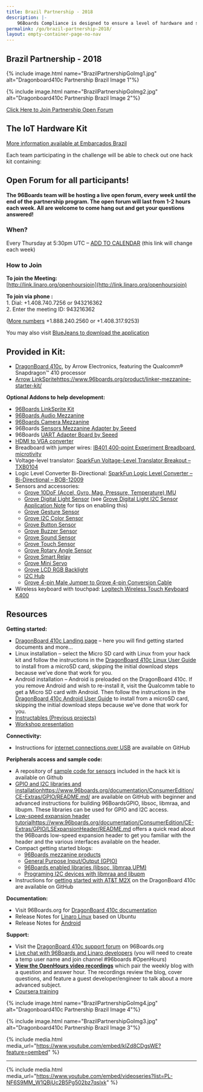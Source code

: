 ```yaml
---
title: Brazil Partnership - 2018
description: |-
    96Boards Compliance is designed to ensure a level of hardware and software functionality and quality for the 96Boards Community Board program.
permalink: /go/brazil-partnership-2018/
layout: empty-container-page-no-nav
---
```

## Brazil Partnership - 2018

<div class="center-block" markdown="1">
{% include image.html name="BrazilPartnershipGoImg1.jpg" alt="Dragonboard410c Partnership Brazil Image 1"%}

{% include image.html name="BrazilPartnershipGoImg2.jpg" alt="Dragonboard410c Partnership Brazil Image 2"%}

<a href="http://link.linaro.org/openhoursjoin" class="btn btn-primary">Click Here to Join Partnership Open Forum</a>
</div>

<div class="col-md-9" markdown="1">

## The IoT Hardware Kit

[More information available at Embarcados Brazil](https://contest.embarcados.com.br/inventando-o-futuro-com-dragonboard-410c/)

Each team participating in the challenge will be able to check out one hack kit containing:

## Open Forum for all participants!

**The 96Boards team will be hosting a live open forum, every week until the end of the partnership program. The open forum will last from 1-2 hours each week. All are welcome to come hang out and get your questions answered!**

### When?

Every Thursday at 5:30pm UTC – [ADD TO CALENDAR](https://calendar.google.com/calendar/event?action=TEMPLATE&tmeid=dWVjbGtyMXJndXZidG5tZG1jcGo5cmtpNGdfMjAxNzA2MjJUMTczMDAwWiByb2JlcnQud29sZmZAbGluYXJvLm9yZw&tmsrc=robert.wolff%40linaro.org) (this link will change each week)

### How to Join

**To join the Meeting:**  
[http://link.linaro.org/openhoursjoin](http://link.linaro.org/openhoursjoin)

**To join via phone :**  
1\. Dial: +1.408.740.7256 or 943216362  
2\. Enter the meeting ID: 943216362

([More numbers](http://bluejeans.com/numbers?ll=en) +1.888.240.2560 or +1.408.317.9253)

You may also visit [BlueJeans to download the application](https://www.bluejeans.com/downloads)

## **Provided in Kit:**

*   [DragonBoard 410c](https://developer.qualcomm.com/hardware/dragonboard-410c), by Arrow Electronics, featuring the Qualcomm® Snapdragon™ 410 processor
*   [Arrow LinkSprite]()https://www.96boards.org/product/linker-mezzanine-starter-kit/

**Optional Addons to help development:**

*   [96Boards LinkSprite Kit](https://www.arrow.com/en/products/96boards-starter-kit/linksprite-technologies-inc)
*   [96Boards Audio Mezzanine](https://www.arrow.com/en/products/audiomezz/seeed-technology-limited)
*   [96Boards Camera Mezzanine](https://www.arrow.com/en/products/b-f446e-96b01a/stmicroelectronics)
*   96Boards [Sensors Mezzanine Adapter by Seeed](https://www.seeedstudio.com/item_detail.html?p_id=2617)
*   96Boards [UART Adapter Board by Seeed](http://www.seeedstudio.com/depot/96Boards-UART-p-2525.html)
*   [HDMI to VGA converter](http://www.comtac.com.br/produto/conversor-hdmi-para-vga-udio)
*   Breadboard with jumper wires: [IB401 400-point Experiment Breadboard, microtivity](http://www.microtivity.com/p/IB401/400-point-experiment-breadboard-w-jumper-wires)
*   Voltage-level translator: [SparkFun Voltage-Level Translator Breakout – TXB0104](https://www.sparkfun.com/products/11771)
*   Logic Level Converter Bi-Directional: [SparkFun Logic Level Converter – Bi-Directional – BOB-12009](https://www.sparkfun.com/products/12009)
*   Sensors and accessories:
    *   [Grove 10DoF (Accel, Gyro, Mag, Pressure, Temperature) IMU](http://www.seeedstudio.com/depot/Grove-IMU-10DOF-p-2386.html)
    *   [Grove Digital Light Sensor](http://www.seeedstudio.com/depot/Grove-Digital-Light-Sensor-p-1281.html) (see [Grove Digital Light I2C Sensor Application Note](https://developer.qualcomm.com/download/db410c/interfacing-grove-digital-light-i2c-sensor-application-note.pdf) for tips on enabling this)
    *   [Grove Gesture Sensor](http://www.seeedstudio.com/depot/Grove-Gesture-p-2463.html)
    *   [Grove I2C Color Sensor](http://www.seeedstudio.com/depot/Grove-I2C-Color-Sensor-p-854.html)
    *   [Grove Button Sensor](http://www.seeedstudio.com/depot/Grove-Button-p-766.html)
    *   [Grove Buzzer Sensor](http://www.seeedstudio.com/wiki/Grove_-_Buzzer)
    *   [Grove Sound Sensor](http://www.seeedstudio.com/wiki/Grove_-_Sound_Sensor)
    *   [Grove Touch Sensor](http://www.seeedstudio.com/wiki/Grove_-_Touch_Sensor)
    *   [Grove Rotary Angle Sensor](http://www.seeedstudio.com/wiki/Grove_-_Rotary_Angle_Sensor)
    *   [Grove Smart Relay](http://www.seeedstudio.com/wiki/Grove_-_Relay)
    *   [Grove Mini Servo](http://www.seeedstudio.com/wiki/Grove_-_Servo)
    *   [Grove LCD RGB Backlight](http://www.seeedstudio.com/wiki/Grove_-_LCD_RGB_Backlight)
    *   [I2C Hub](http://www.seeedstudio.com/depot/Grove-I2C-Hub-p-851.html)
    *   [Grove 4-pin Male Jumper to Grove 4-pin Conversion Cable](http://www.seeedstudio.com/depot/Grove-4-pin-Male-Jumper-to-Grove-4-pin-Conversion-Cable-5-PCs-per-Pack-p-1565.html)
*   Wireless keyboard with touchpad: [Logitech Wireless Touch Keyboard K400](http://www.logitech.com/en-us/product/wireless-touch-keyboard-k400r)

## Resources

**Getting started:**

*   [DragonBoard 410c Landing page](https://www.96boards.org/product/dragonboard410c/) – here you will find getting started documents and more…
*   Linux installation – select the Micro SD card with Linux from your hack kit and follow the instructions in the [DragonBoard 410c Linux User Guide](https://github.com/96boards/documentation/blob/master/consumer/dragonboard410c/guides/LinuxUserGuide_DragonBoard.pdf) to install from a microSD card, skipping the initial download steps because we’ve done that work for you.
*   Android installation – Android is preloaded on the DragonBoard 410c. If you remove Android and wish to re-install it, visit the Qualcomm table to get a Micro SD card with Android. Then follow the instructions in the [DragonBoard 410c Android User Guide](https://github.com/96boards/documentation/blob/master/ConsumerEdition/DragonBoard-410c/Guides/AndroidUserGuide_DragonBoard.pdf) to install from a microSD card, skipping the initial download steps because we’ve done that work for you.
*   [Instructables (Previous projects)](http://www.instructables.com/howto/dragonboard+qualcomm/)
*   [Workshop presentation](http://bit.ly/2lzW7ox)

**Connectivity:**

*   Instructions for [internet connections over USB](https://github.com/96boards/documentation/wiki/Sharing-Internet-connections-over-USB-on-96Boards) are available on GitHub

**Peripherals access and sample code:**

*   A repository of [sample code for sensors](https://github.com/DBOpenSource/db_samples) included in the hack kit is available on Github
*   [GPIO and I2C libraries and installation]()https://www.96boards.org/documentation/ConsumerEdition/CE-Extras/GPIO/README.md/ are available on GitHub with beginner and advanced instructions for building 96BoardsGPIO, libsoc, libmraa, and libupm. These libraries can be used for GPIO and I2C access.
*   [Low-speed expansion header tutorial]()https://www.96boards.org/documentation/ConsumerEdition/CE-Extras/GPIO/LSExpansionHeader/README.md offers a quick read about the 96Boards low-speed expansion header to get you familiar with the header and the various interfaces available on the header.
*   Compact getting started blogs:
    *   [96Boards mezzanine products](https://www.96boards.org/blog/96boards-box-experience-guide-3/)
    *   [General Purpose Input/Output (GPIO)](https://www.96boards.org/blog/96boards-box-experience-guide-4/)
    *   [96Boards enabled libraries (libsoc, libmraa,UPM)](https://www.96boards.org/blog/96boards-box-experience-guide-5/)
    *   [Programing I2C devices with libmraa and libupm](https://www.96boards.org/blog/programing-i2c-devices-libmraa-libupm/)
*   Instructions for [getting started with AT&T M2X](https://github.com/ArrowElectronics/att-iot-device-sdk) on the DragonBoard 410c are available on GitHub

**Documentation:**

*   Visit 96Boards.org for [DragonBoard 410c documentation](https://www.96boards.org/products/ce/dragonboard410c/)
*   Release Notes for [Linaro Linux](https://www.96boards.org/documentation/consumer/dragonboard410c/guides/) based on Ubuntu
*   Release Notes for [Android](https://github.com/96boards/documentation/blob/master/consumer/dragonboard410c/guides/AndroidUserGuide_DragonBoard.pdf)

**Support:**

*   Visit the [DragonBoard 410c support forum](https://discuss.96boards.org/c/products/dragonboard410c/) on 96Boards.org
*   [Live chat with 96Boards and Linaro developers](https://webchat.freenode.net/) (you will need to create a temp user name and join channel #96boards #OpenHours)
*   **[View the OpenHours video recordings](https://www.youtube.com/playlist?list=PL-NF6S9MM_W1QBjUc2B5Pg502bz7qslxk)** which pair the weekly blog with a question and answer hour. The recordings review the blog, cover questions, and feature a guest developer/engineer to talk about a more advanced subject.
*   [Coursera training](https://www.coursera.org/specializations/internet-of-things)


{% include image.html name="BrazilPartnershipGoImg4.jpg" alt="Dragonboard410c Partnership Brazil Image 4"%}

</div>

<div class="col-md-3" markdown="1">
{% include image.html name="BrazilPartnershipGoImg3.jpg" alt="Dragonboard410c Partnership Brazil Image 3"%}

{% include media.html media_url="https://www.youtube.com/embed/kIZd8CDgsWE?feature=oembed" %}

* * *

{% include media.html media_url="https://www.youtube.com/embed/videoseries?list=PL-NF6S9MM_W1QBjUc2B5Pg502bz7qslxk" %}

</div>
